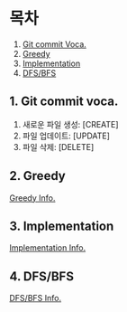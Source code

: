 # 목차

1. [Git commit Voca.](#1-git-commit-voca)
2. [Greedy](#2-Greedy)
3. [Implementation](#3-Implementation)
4. [DFS/BFS](#4-dfsbfs)


## 1. Git commit voca. 

1. 새로운 파일 생성: [CREATE]<br>
2. 파일 업데이트: [UPDATE]<br>
3. 파일 삭제: [DELETE]<br>


## 2. Greedy

[Greedy Info.](./Greedy/README.md)<br>


## 3. Implementation

[Implementation Info.](./Implementation/README.md)<br>


## 4. DFS/BFS

[DFS/BFS Info.](./DFS_BFS/README.md)<br>
